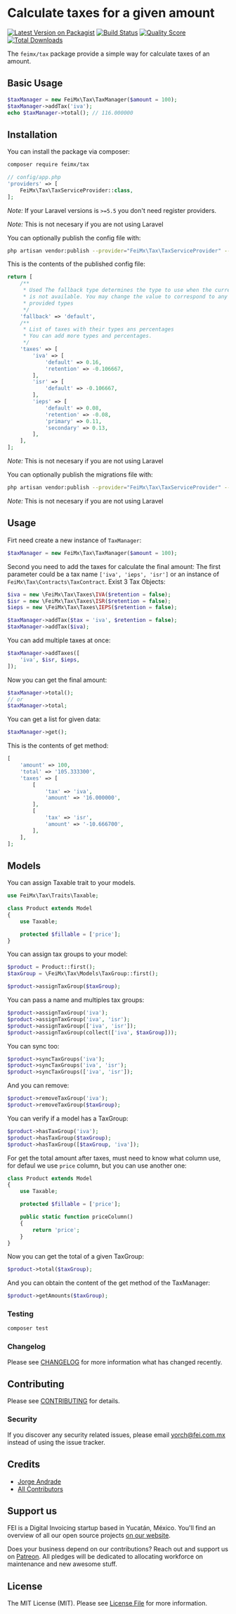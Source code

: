 # Calculate taxes for a given amount

[![Latest Version on Packagist](https://img.shields.io/packagist/v/feimx/tax.svg?style=flat-square)](https://packagist.org/packages/feimx/tax)
[![Build Status](https://img.shields.io/travis/feimx/tax/master.svg?style=flat-square)](https://travis-ci.org/feimx/tax)
[![Quality Score](https://img.shields.io/scrutinizer/g/feimx/tax.svg?style=flat-square)](https://scrutinizer-ci.com/g/feimx/tax)
[![Total Downloads](https://img.shields.io/packagist/dt/feimx/tax.svg?style=flat-square)](https://packagist.org/packages/feimx/tax)

The `feimx/tax` package provide a simple way for calculate taxes of an amount.

## Basic Usage

``` php
$taxManager = new FeiMx\Tax\TaxManager($amount = 100);
$taxManager->addTax('iva');
echo $taxManager->total(); // 116.000000
```

## Installation

You can install the package via composer:

```bash
composer require feimx/tax
```

```php
// config/app.php
'providers' => [
    FeiMx\Tax\TaxServiceProvider::class,
];
```

_Note:_ If your Laravel versions is `>=5.5` you don't need register providers.

_Note:_ This is not necesary if you are not using Laravel

You can optionally publish the config file with:

```bash
php artisan vendor:publish --provider="FeiMx\Tax\TaxServiceProvider" --tag="config"
```

This is the contents of the published config file:

```php
return [
    /**
     * Used The fallback type determines the type to use when the current one
     * is not available. You may change the value to correspond to any of
     * provided types
     */
    'fallback' => 'default',
    /**
     * List of taxes with their types ans percentages
     * You can add more types and percentages.
     */
    'taxes' => [
        'iva' => [
            'default' => 0.16,
            'retention' => -0.106667,
        ],
        'isr' => [
            'default' => -0.106667,
        ],
        'ieps' => [
            'default' => 0.08,
            'retention' => -0.08,
            'primary' => 0.11,
            'secondary' => 0.13,
        ],
    ],
];
```
_Note:_ This is not necesary if you are not using Laravel

You can optionally publish the migrations file with:

```bash
php artisan vendor:publish --provider="FeiMx\Tax\TaxServiceProvider" --tag="migrations"
```
_Note:_ This is not necesary if you are not using Laravel

## Usage

Firt need create a new instance of `TaxManager`:

``` php
$taxManager = new FeiMx\Tax\TaxManager($amount = 100);
```

Second you need to add the taxes for calculate the final amount:
The first parameter could be a tax name `['iva', 'ieps', 'isr']` or an instance of `FeiMx\Tax\Contracts\TaxContract`.
Exist 3 Tax Objects:

``` php
$iva = new \FeiMx\Tax\Taxes\IVA($retention = false);
$isr = new \FeiMx\Tax\Taxes\ISR($retention = false);
$ieps = new \FeiMx\Tax\Taxes\IEPS($retention = false);

$taxManager->addTax($tax = 'iva', $retention = false);
$taxManager->addTax($iva);
```

You can add multiple taxes at once:

``` php
$taxManager->addTaxes([
    'iva', $isr, $ieps,
]);
```

Now you can get the final amount:

``` php
$taxManager->total();
// or
$taxManager->total;
```

You can get a list for given data:

``` php
$taxManager->get();
```

This is the contents of get method:

``` php
[
    'amount' => 100,
    'total' => '105.333300',
    'taxes' => [
        [
            'tax' => 'iva',
            'amount' => '16.000000',
        ],
        [
            'tax' => 'isr',
            'amount' => '-10.666700',
        ],
    ],
];
```

## Models

You can assign Taxable trait to your models.

``` php
use FeiMx\Tax\Traits\Taxable;

class Product extends Model
{
    use Taxable;

    protected $fillable = ['price'];
}
```

You can assign tax groups to your model:

``` php
$product = Product::first();
$taxGroup = \FeiMx\Tax\Models\TaxGroup::first();

$product->assignTaxGroup($taxGroup);
```

You can pass a name and multiples tax groups:

``` php
$product->assignTaxGroup('iva');
$product->assignTaxGroup('iva', 'isr');
$product->assignTaxGroup(['iva', 'isr']);
$product->assignTaxGroup(collect(['iva', $taxGroup]));
```

You can sync too:

``` php
$product->syncTaxGroups('iva');
$product->syncTaxGroups('iva', 'isr');
$product->syncTaxGroups(['iva', 'isr']);
```

And you can remove:

``` php
$product->removeTaxGroup('iva');
$product->removeTaxGroup($taxGroup);
```

You can verify if a model has a TaxGroup:

``` php
$product->hasTaxGroup('iva');
$product->hasTaxGroup($taxGroup);
$product->hasTaxGroup([$taxGroup, 'iva']);
```

For get the total amount after taxes, must need to know what column use, for defaul we use `price` column,
but you can use another one:

``` php
class Product extends Model
{
    use Taxable;

    protected $fillable = ['price'];

    public static function priceColumn()
    {
        return 'price';
    }
}
```


Now you can get the total of a given TaxGroup:

``` php
$product->total($taxGroup);
```

And you can obtain the content of the get method of the TaxManager:

``` php
$product->getAmounts($taxGroup);
```

### Testing

``` bash
composer test
```

### Changelog

Please see [CHANGELOG](CHANGELOG.md) for more information what has changed recently.

## Contributing

Please see [CONTRIBUTING](CONTRIBUTING.md) for details.

### Security

If you discover any security related issues, please email yorch@fei.com.mx instead of using the issue tracker.


## Credits

- [Jorge Andrade](https://github.com/Yorchi)
- [All Contributors](../../contributors)

## Support us

FEI is a Digital Invoicing startup based in Yucatán, México. You'll find an overview of all our open source projects [on our website](https://fei.com.mx/opensource).

Does your business depend on our contributions? Reach out and support us on [Patreon](https://www.patreon.com/jorge_andrade). 
All pledges will be dedicated to allocating workforce on maintenance and new awesome stuff.

## License

The MIT License (MIT). Please see [License File](LICENSE.md) for more information.
